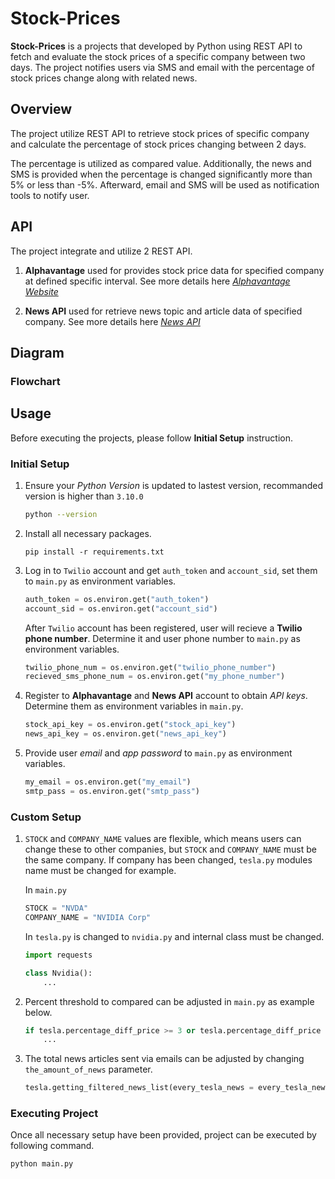 # Stock-Prices
**Stock-Prices** is a projects that developed by Python using REST API to fetch and evaluate the stock prices of a specific company between two days. The project notifies users via SMS and email with the percentage of stock prices change along with related news.

## Overview
The project utilize REST API to retrieve stock prices of specific company and calculate the percentage of stock prices changing between 2 days. 

The percentage is utilized as compared value. Additionally, the news and SMS is provided when the percentage is changed significantly more than 5% or less than -5%. Afterward, email and SMS will be used as notification tools to notify user.

## API 
The project integrate and utilize 2 REST API.

1. **Alphavantage** used for provides stock price data for specified company at defined specific interval. See more details here *[Alphavantage Website](https://www.alphavantage.co/)*

2. **News API** used for retrieve news topic and article data of specified company. See more details here *[News API](https://newsapi.org )*

## Diagram
### Flowchart

## Usage 
Before executing the projects, please follow **Initial Setup** instruction.

### Initial Setup
1. Ensure your *Python Version* is updated to lastest version, recommanded version is higher than `3.10.0`
    ```Bash
    python --version
    ```

2. Install all necessary packages.
    ```
    pip install -r requirements.txt
    ```

3. Log in to `Twilio` account and get `auth_token` and `account_sid`, set them to `main.py` as environment variables.
    ```Python
    auth_token = os.environ.get("auth_token")
    account_sid = os.environ.get("account_sid")
    ```

    After `Twilio` account has been registered, user will recieve a **Twilio phone number**. Determine it and user phone number to `main.py` as environment variables.
    ```Python
    twilio_phone_num = os.environ.get("twilio_phone_number") 
    recieved_sms_phone_num = os.environ.get("my_phone_number")
    ```

4. Register to **Alphavantage** and **News API** account to obtain *API keys*. Determine them as environment variables in `main.py`.
    ```Python
    stock_api_key = os.environ.get("stock_api_key")
    news_api_key = os.environ.get("news_api_key")
    ```

5. Provide user *email* and *app password* to `main.py` as environment variables.
    ```Python
    my_email = os.environ.get("my_email")
    smtp_pass = os.environ.get("smtp_pass")
    ```

### Custom Setup 
1. `STOCK` and `COMPANY_NAME` values are flexible, which means users can change these to other companies, but `STOCK` and `COMPANY_NAME` must be the same company. If company has been changed, `tesla.py` modules name must be changed for example.

    In `main.py`
    ```Python
    STOCK = "NVDA"
    COMPANY_NAME = "NVIDIA Corp"
    ```

    In `tesla.py` is changed to `nvidia.py` and internal class must be changed.
    ```Python
    import requests

    class Nvidia():
        ...
    ```

2. Percent threshold to compared can be adjusted in `main.py` as example below.
    ```Python
    if tesla.percentage_diff_price >= 3 or tesla.percentage_diff_price <= -2:
        ...
    ```

3. The total news articles sent via emails can be adjusted by changing ` the_amount_of_news` parameter.
    ```Python
    tesla.getting_filtered_news_list(every_tesla_news = every_tesla_news, the_amount_of_news = 3)
    ```
### Executing Project
Once all necessary setup have been provided, project can be executed by following command.
```
python main.py
```